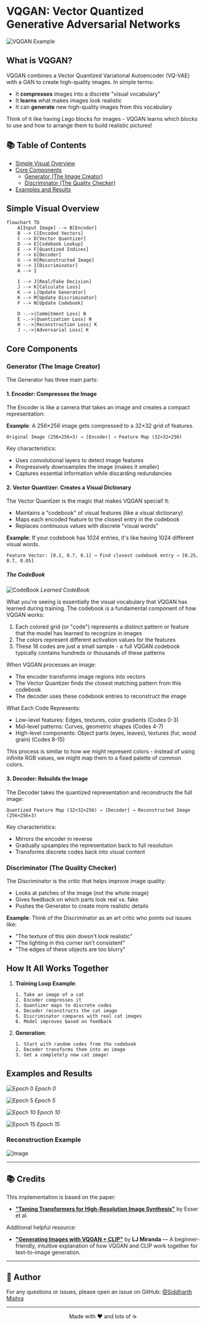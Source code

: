 # VQGAN: Vector Quantized Generative Adversarial Networks

![VQGAN Example](https://github.com/user-attachments/assets/8cbd74ff-4733-4d00-a000-0d039ec26916)

## What is VQGAN?

VQGAN combines a Vector Quantized Variational Autoencoder (VQ-VAE) with a GAN to create high-quality images. In simple terms:

- It **compresses** images into a discrete "visual vocabulary"
- It **learns** what makes images look realistic
- It can **generate** new high-quality images from this vocabulary

Think of it like having Lego blocks for images - VQGAN learns which blocks to use and how to arrange them to build realistic pictures!

## 📚 Table of Contents

- [Simple Visual Overview](#simple-visual-overview)
- [Core Components](#core-components)
  - [Generator (The Image Creator)](#generator-the-image-creator)
  - [Discriminator (The Quality Checker)](#discriminator-the-quality-checker)
- [Examples and Results](#examples-and-results)

## Simple Visual Overview

```mermaid
flowchart TD
    A[Input Image] --> B[Encoder]
    B --> C[Encoded Vectors]
    C --> D[Vector Quantizer]
    D --> E[Codebook Lookup]
    E --> F[Quantized Indices]
    F --> G[Decoder]
    G --> H[Reconstructed Image]
    H --> I[Discriminator]
    A --> I

    I --> J[Real/Fake Decision]
    J --> K[Calculate Loss]
    K --> L[Update Generator]
    K --> M[Update Discriminator]
    F --> N[Update Codebook]

    D -.->|Commitment Loss| N
    E -.->|Quantization Loss| N
    H -.->|Reconstruction Loss| K
    J -.->|Adversarial Loss| K
```

## Core Components

### Generator (The Image Creator)

The Generator has three main parts:

#### 1. Encoder: Compresses the Image

The Encoder is like a camera that takes an image and creates a compact representation:

**Example**: A 256×256 image gets compressed to a 32×32 grid of features.

```
Original Image (256×256×3) → [Encoder] → Feature Map (32×32×256)
```

Key characteristics:
- Uses convolutional layers to detect image features
- Progressively downsamples the image (makes it smaller)
- Captures essential information while discarding redundancies

#### 2. Vector Quantizer: Creates a Visual Dictionary

The Vector Quantizer is the magic that makes VQGAN special! It:

- Maintains a "codebook" of visual features (like a visual dictionary)
- Maps each encoded feature to the closest entry in the codebook
- Replaces continuous values with discrete "visual words"

**Example**: If your codebook has 1024 entries, it's like having 1024 different visual words.

```
Feature Vector: [0.2, 0.7, 0.1] → Find closest codebook entry → [0.25, 0.7, 0.05]
```

##### The CodeBook

![CodeBook](https://github.com/user-attachments/assets/c623d40f-19c6-40b0-ab2c-ad6143d62a9b)
*Learned CodeBook*

What you're seeing is essentially the visual vocabulary that VQGAN has learned during training. The codebook is a fundamental component of how VQGAN works:

1. Each colored grid (or "code") represents a distinct pattern or feature that the model has learned to recognize in images
2. The colors represent different activation values for the features
3. These 16 codes are just a small sample - a full VQGAN codebook typically contains hundreds or thousands of these patterns

When VQGAN processes an image:
- The encoder transforms image regions into vectors
- The Vector Quantizer finds the closest matching pattern from this codebook
- The decoder uses these codebook entries to reconstruct the image

What Each Code Represents:
- Low-level features: Edges, textures, color gradients (Codes 0-3)
- Mid-level patterns: Curves, geometric shapes (Codes 4-7)
- High-level components: Object parts (eyes, leaves), textures (fur, wood grain) (Codes 8-15)

This process is similar to how we might represent colors - instead of using infinite RGB values, we might map them to a fixed palette of common colors.

#### 3. Decoder: Rebuilds the Image

The Decoder takes the quantized representation and reconstructs the full image:

```
Quantized Feature Map (32×32×256) → [Decoder] → Reconstructed Image (256×256×3)
```

Key characteristics:
- Mirrors the encoder in reverse
- Gradually upsamples the representation back to full resolution
- Transforms discrete codes back into visual content

### Discriminator (The Quality Checker)

The Discriminator is the critic that helps improve image quality:

- Looks at patches of the image (not the whole image)
- Gives feedback on which parts look real vs. fake
- Pushes the Generator to create more realistic details

**Example**: Think of the Discriminator as an art critic who points out issues like:
- "The texture of this skin doesn't look realistic"
- "The lighting in this corner isn't consistent"
- "The edges of these objects are too blurry"

## How It All Works Together

1. **Training Loop Example**:
   ```
   1. Take an image of a cat
   2. Encoder compresses it
   3. Quantizer maps to discrete codes
   4. Decoder reconstructs the cat image
   5. Discriminator compares with real cat images
   6. Model improves based on feedback
   ```

2. **Generation**:
   ```
   1. Start with random codes from the codebook
   2. Decoder transforms them into an image
   3. Get a completely new cat image!
   ```


## Examples and Results

![Epoch 0](https://github.com/user-attachments/assets/2759971d-6a23-4eed-9529-31de73c35a00)
*Epoch 0*

![Epoch 5](https://github.com/user-attachments/assets/15257d8f-a59a-4e98-9da0-69d146cfc0b3)
*Epoch 5*

![Epoch 10](https://github.com/user-attachments/assets/ab61b596-667d-491f-a862-bec7743fe206)
*Epoch 10*

![Epoch 15](https://github.com/user-attachments/assets/d31b7759-e379-4e8d-a1c6-ade163208033)
*Epoch 15*

### Reconstruction Example

![Image](https://github.com/user-attachments/assets/455441bc-4a93-479c-b9d2-bd65411557a6)


---

## 📚 Credits

This implementation is based on the paper:

* [**"Taming Transformers for High-Resolution Image Synthesis"**](https://arxiv.org/abs/2012.09841) by Esser et al.

Additional helpful resource:

* [**"Generating Images with VQGAN + CLIP"**](https://ljvmiranda921.github.io/notebook/2021/08/08/clip-vqgan/) by **LJ Miranda** — A beginner-friendly, intuitive explanation of how VQGAN and CLIP work together for text-to-image generation.

---

## 👤 Author

For any questions or issues, please open an issue on GitHub: [@Siddharth Mishra](https://github.com/Sid3503)

---

<p align="center">
  Made with ❤️ and lots of ☕
</p>
